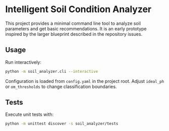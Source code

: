 # Intelligent Soil Condition Analyzer

This project provides a minimal command line tool to analyze soil parameters
and get basic recommendations. It is an early prototype inspired by the larger
blueprint described in the repository issues.

## Usage

Run interactively:

```bash
python -m soil_analyzer.cli --interactive
```

Configuration is loaded from `config.yaml` in the project root. Adjust
`ideal_ph` or `om_thresholds` to change classification boundaries.

## Tests

Execute unit tests with:

```bash
python -m unittest discover -s soil_analyzer/tests
```

